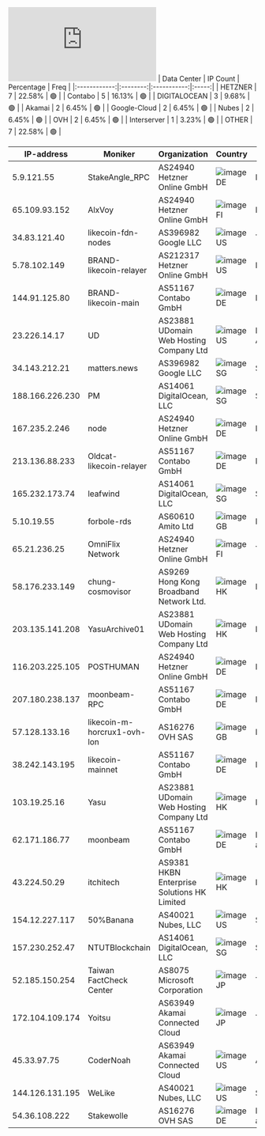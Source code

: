 ![Diagramm](https://github.com/obajay/StateSync-snapshots/blob/main/Projects/Likecoin/1/README.md)
| Data Center | IP Count | Percentage | Freq |
|:------------:|:--------:|:-----------:|:-----:|
| HETZNER | 7 | 22.58% | 🟢 |
| Contabo | 5 | 16.13% | 🟢 |
| DIGITALOCEAN | 3 | 9.68% | 🟢 |
| Akamai | 2 | 6.45% | 🟢 |
| Google-Cloud | 2 | 6.45% | 🟢 |
| Nubes | 2 | 6.45% | 🟢 |
| OVH | 2 | 6.45% | 🟢 |
| Interserver | 1 | 3.23% | 🟢 |
| OTHER | 7 | 22.58% | 🟢 |

<!-- START_TABLE -->
| IP-address | Moniker | Organization | Country | City |
|-------------|---------|---------------|---------|------|
| 5.9.121.55 | StakeAngle_RPC | AS24940 Hetzner Online GmbH | ![image](https://raw.githubusercontent.com/madebybowtie/FlagKit/master/Assets/SVG/DE.svg) DE | Falkenstein |
| 65.109.93.152 | AlxVoy | AS24940 Hetzner Online GmbH | ![image](https://raw.githubusercontent.com/obajay/FlagKit/master/Assets/SVG/FI.svg) FI | Helsinki |
| 34.83.121.40 | likecoin-fdn-nodes | AS396982 Google LLC | ![image](https://raw.githubusercontent.com/obajay/FlagKit/master/Assets/SVG/US.svg) US | The Dalles |
| 5.78.102.149 | BRAND-likecoin-relayer | AS212317 Hetzner Online GmbH | ![image](https://raw.githubusercontent.com/obajay/FlagKit/master/Assets/SVG/US.svg) US | Hillsboro |
| 144.91.125.80 | BRAND-likecoin-main | AS51167 Contabo GmbH | ![image](https://raw.githubusercontent.com/madebybowtie/FlagKit/master/Assets/SVG/DE.svg) DE | Nürnberg |
| 23.226.14.17 | UD | AS23881 UDomain Web Hosting Company Ltd | ![image](https://raw.githubusercontent.com/obajay/FlagKit/master/Assets/SVG/US.svg) US | Los Angeles |
| 34.143.212.21 | matters.news | AS396982 Google LLC | ![image](https://raw.githubusercontent.com/obajay/FlagKit/master/Assets/SVG/SG.svg) SG | Singapore |
| 188.166.226.230 | PM | AS14061 DigitalOcean, LLC | ![image](https://raw.githubusercontent.com/obajay/FlagKit/master/Assets/SVG/SG.svg) SG | Singapore |
| 167.235.2.246 | node | AS24940 Hetzner Online GmbH | ![image](https://raw.githubusercontent.com/madebybowtie/FlagKit/master/Assets/SVG/DE.svg) DE | Falkenstein |
| 213.136.88.233 | Oldcat-likecoin-relayer | AS51167 Contabo GmbH | ![image](https://raw.githubusercontent.com/madebybowtie/FlagKit/master/Assets/SVG/DE.svg) DE | Nürnberg |
| 165.232.173.74 | leafwind | AS14061 DigitalOcean, LLC | ![image](https://raw.githubusercontent.com/obajay/FlagKit/master/Assets/SVG/SG.svg) SG | Singapore |
| 5.10.19.55 | forbole-rds | AS60610 Amito Ltd | ![image](https://raw.githubusercontent.com/obajay/FlagKit/master/Assets/SVG/GB.svg) GB | Mitcham |
| 65.21.236.25 | OmniFlix Network | AS24940 Hetzner Online GmbH | ![image](https://raw.githubusercontent.com/obajay/FlagKit/master/Assets/SVG/FI.svg) FI | Tuusula |
| 58.176.233.149 | chung-cosmovisor | AS9269 Hong Kong Broadband Network Ltd. | ![image](https://raw.githubusercontent.com/obajay/FlagKit/master/Assets/SVG/HK.svg) HK | Hong Kong |
| 203.135.141.208 | YasuArchive01 | AS23881 UDomain Web Hosting Company Ltd | ![image](https://raw.githubusercontent.com/obajay/FlagKit/master/Assets/SVG/HK.svg) HK | Hong Kong |
| 116.203.225.105 | POSTHUMAN | AS24940 Hetzner Online GmbH | ![image](https://raw.githubusercontent.com/madebybowtie/FlagKit/master/Assets/SVG/DE.svg) DE | Nürnberg |
| 207.180.238.137 | moonbeam-RPC | AS51167 Contabo GmbH | ![image](https://raw.githubusercontent.com/madebybowtie/FlagKit/master/Assets/SVG/DE.svg) DE | Eriskirch |
| 57.128.133.16 | likecoin-m-horcrux1-ovh-lon | AS16276 OVH SAS | ![image](https://raw.githubusercontent.com/obajay/FlagKit/master/Assets/SVG/GB.svg) GB | London |
| 38.242.143.195 | likecoin-mainnet | AS51167 Contabo GmbH | ![image](https://raw.githubusercontent.com/madebybowtie/FlagKit/master/Assets/SVG/DE.svg) DE | Düsseldorf |
| 103.19.25.16 | Yasu | AS23881 UDomain Web Hosting Company Ltd | ![image](https://raw.githubusercontent.com/obajay/FlagKit/master/Assets/SVG/HK.svg) HK | Hong Kong |
| 62.171.186.77 | moonbeam | AS51167 Contabo GmbH | ![image](https://raw.githubusercontent.com/madebybowtie/FlagKit/master/Assets/SVG/DE.svg) DE | Frankfurt am Main |
| 43.224.50.29 | itchitech | AS9381 HKBN Enterprise Solutions HK Limited | ![image](https://raw.githubusercontent.com/obajay/FlagKit/master/Assets/SVG/HK.svg) HK | Hong Kong |
| 154.12.227.117 | 50%Banana | AS40021 Nubes, LLC | ![image](https://raw.githubusercontent.com/obajay/FlagKit/master/Assets/SVG/US.svg) US | St. Louis |
| 157.230.252.47 | NTUTBlockchain | AS14061 DigitalOcean, LLC | ![image](https://raw.githubusercontent.com/obajay/FlagKit/master/Assets/SVG/SG.svg) SG | Singapore |
| 52.185.150.254 | Taiwan FactCheck Center | AS8075 Microsoft Corporation | ![image](https://raw.githubusercontent.com/obajay/FlagKit/master/Assets/SVG/JP.svg) JP | Tokyo |
| 172.104.109.174 | Yoitsu | AS63949 Akamai Connected Cloud | ![image](https://raw.githubusercontent.com/obajay/FlagKit/master/Assets/SVG/JP.svg) JP | Tokyo |
| 45.33.97.75 | CoderNoah | AS63949 Akamai Connected Cloud | ![image](https://raw.githubusercontent.com/obajay/FlagKit/master/Assets/SVG/US.svg) US | Atlanta |
| 144.126.131.195 | WeLike | AS40021 Nubes, LLC | ![image](https://raw.githubusercontent.com/obajay/FlagKit/master/Assets/SVG/US.svg) US | St. Louis |
| 54.36.108.222 | Stakewolle | AS16276 OVH SAS | ![image](https://raw.githubusercontent.com/madebybowtie/FlagKit/master/Assets/SVG/DE.svg) DE | Frankfurt am Main |

<!-- END_TABLE -->